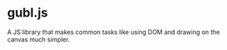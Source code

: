 # gubl.js
A JS library that makes common tasks like using DOM and drawing on the canvas much simpler.
